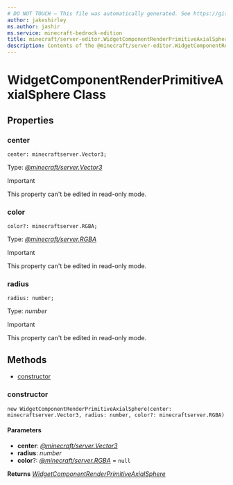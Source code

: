 ```yaml
---
# DO NOT TOUCH — This file was automatically generated. See https://github.com/mojang/minecraftapidocsgenerator to modify descriptions, examples, etc.
author: jakeshirley
ms.author: jashir
ms.service: minecraft-bedrock-edition
title: minecraft/server-editor.WidgetComponentRenderPrimitiveAxialSphere Class
description: Contents of the @minecraft/server-editor.WidgetComponentRenderPrimitiveAxialSphere class.
---
```

# WidgetComponentRenderPrimitiveAxialSphere Class

## Properties

### **center**
`center: minecraftserver.Vector3;`

Type: [*@minecraft/server.Vector3*](../../minecraft/server/Vector3.md)
  
> [!IMPORTANT]
> This property can't be edited in read-only mode.

### **color**
`color?: minecraftserver.RGBA;`

Type: [*@minecraft/server.RGBA*](../../minecraft/server/RGBA.md)
  
> [!IMPORTANT]
> This property can't be edited in read-only mode.

### **radius**
`radius: number;`

Type: *number*
  
> [!IMPORTANT]
> This property can't be edited in read-only mode.

## Methods
- [constructor](#constructor)

### **constructor**
`
new WidgetComponentRenderPrimitiveAxialSphere(center: minecraftserver.Vector3, radius: number, color?: minecraftserver.RGBA)
`

#### **Parameters**
- **center**: [*@minecraft/server.Vector3*](../../minecraft/server/Vector3.md)
- **radius**: *number*
- **color**?: [*@minecraft/server.RGBA*](../../minecraft/server/RGBA.md) = `null`

**Returns** [*WidgetComponentRenderPrimitiveAxialSphere*](WidgetComponentRenderPrimitiveAxialSphere.md)
